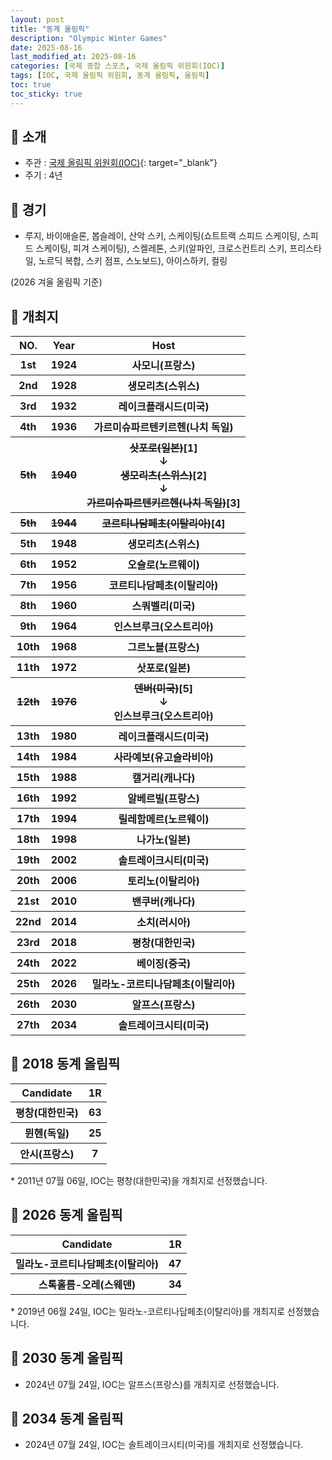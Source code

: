 ```yaml
---
layout: post
title: "동계 올림픽"
description: "Olympic Winter Games"
date: 2025-08-16
last_modified_at: 2025-08-16
categories: [국제 종합 스포츠, 국제 올림픽 위원회(IOC)]
tags: [IOC, 국제 올림픽 위원회, 동계 올림픽, 올림픽]
toc: true
toc_sticky: true
---
```

## 📜 소개
* 주관 : [국제 올림픽 위원회(IOC)](https://www.olympics.com/ioc){: target="_blank"}
* 주기 : 4년

## 📜 경기
* 루지, 바이애슬론, 봅슬레이, 산악 스키, 스케이팅(쇼트트랙 스피드 스케이팅, 스피드 스케이팅, 피겨 스케이팅), 스켈레톤, 스키(알파인, 크로스컨트리 스키, 프리스타일, 노르딕 복합, 스키 점프, 스노보드), 아이스하키, 컬링

(2026 겨울 올림픽 기준)

## 📜 개최지
<html>

<head>
    <meta charset="UTF-8">
</head>

<body>
    <table>
        <tr class="header-row">
            <th class="col-no">NO.</th>
            <th class="col-year">Year</th>
            <th class="col-host">Host</th>
        </tr>
        <tr>
            <th>1st</th>
            <th>1924</th>
            <th>사모니(프랑스)</th>
        </tr>
        <tr>
            <th>2nd</th>
            <th>1928</th>
            <th>생모리츠(스위스)</th>
        </tr>
        <tr>
            <th>3rd</th>
            <th>1932</th>
            <th>레이크플래시드(미국)</th>
        </tr>
        <tr>
            <th>4th</th>
            <th>1936</th>
            <th>가르미슈파르텐키르헨(나치 독일)</th>
        </tr>
        <tr>
            <th><del>5th</del></th>
            <th><del>1940</del></th>
            <th><del>삿포로(일본)</del><span class="footnote-link" data-note="중일 전쟁으로 인해 개최권 반환">[1]</span><br>↓<br><del>생모리츠(스위스)</del><span class="footnote-link" data-note="스키 선수 신분 문제와 상업적 이해관계로 인해 개최 포기">[2]</span><br>↓<br><del>가르미슈파르텐키르헨(나치 독일)</del><span class="footnote-link" data-note="제2차 세계 대전으로 인해 취소">[3]</span></th>
        </tr>
        <tr>
            <th><del>5th</del></th>
            <th><del>1944</del></th>
            <th><del>코르티나담페초(이탈리아)</del><span class="footnote-link" data-note="제2차 세계 대전으로 인해 취소">[4]</span></th>
        </tr>
        <tr>
            <th>5th</th>
            <th>1948</th>
            <th>생모리츠(스위스)</th>
        </tr>
        <tr>
            <th>6th</th>
            <th>1952</th>
            <th>오슬로(노르웨이)</th>
        </tr>
        <tr>
            <th>7th</th>
            <th>1956</th>
            <th>코르티나담페초(이탈리아)</th>
        </tr>
        <tr>
            <th>8th</th>
            <th>1960</th>
            <th>스쿼벨리(미국)</th>
        </tr>
        <tr>
            <th>9th</th>
            <th>1964</th>
            <th>인스브루크(오스트리아)</th>
        </tr>
        <tr>
            <th>10th</th>
            <th>1968</th>
            <th>그르노블(프랑스)</th>
        </tr>
        <tr>
            <th>11th</th>
            <th>1972</th>
            <th>삿포로(일본)</th>
        </tr>
        <tr>
            <th><del>12th</del></th>
            <th><del>1976</del></th>
            <th><del>덴버(미국)</del><span class="footnote-link" data-note="환경 문제와 비용 증가로 인해 개최권 반납">[5]</span><br>↓<br>인스브루크(오스트리아)</th>
        </tr>
        <tr>
            <th>13th</th>
            <th>1980</th>
            <th>레이크플래시드(미국)</th>
        </tr>
        <tr>
            <th>14th</th>
            <th>1984</th>
            <th>사라예보(유고슬라비아)</th>
        </tr>
        <tr>
            <th>15th</th>
            <th>1988</th>
            <th>캘거리(캐나다)</th>
        </tr>
        <tr>
            <th>16th</th>
            <th>1992</th>
            <th>알베르빌(프랑스)</th>
        </tr>
        <tr>
            <th>17th</th>
            <th>1994</th>
            <th>릴레함메르(노르웨이)</th>
        </tr>
        <tr>
            <th>18th</th>
            <th>1998</th>
            <th>나가노(일본)</th>
        </tr>
        <tr>
            <th>19th</th>
            <th>2002</th>
            <th>솔트레이크시티(미국)</th>
        </tr>
        <tr>
            <th>20th</th>
            <th>2006</th>
            <th>토리노(이탈리아)</th>
        </tr>
        <tr>
            <th>21st</th>
            <th>2010</th>
            <th>밴쿠버(캐나다)</th>
        </tr>
        <tr>
            <th>22nd</th>
            <th>2014</th>
            <th>소치(러시아)</th>
        </tr>
        <tr>
            <th><span class="korea-host">23rd</span></th>
            <th><span class="korea-host">2018</span></th>
            <th><span class="korea-host">평창(대한민국)</span></th>
        </tr>
        <tr>
            <th>24th</th>
            <th>2022</th>
            <th>베이징(중국)</th>
        </tr>
        <tr>
            <th>25th</th>
            <th>2026</th>
            <th>밀라노-코르티나담페초(이탈리아)</th>
        </tr>
        <tr>
            <th>26th</th>
            <th>2030</th>
            <th>알프스(프랑스)</th>
        </tr>
        <tr>
            <th>27th</th>
            <th>2034</th>
            <th>솔트레이크시티(미국)</th>
        </tr>
    </table>
</body>

</html>

## 📜 2018 동계 올림픽
<html>

<head>
    <meta charset="UTF-8">
</head>

<body>
    <table>
        <tr class="header-row">
            <th class="col-Candidate-70">Candidate</th>
            <th class="col-Round-30">1R</th>
        </tr>
        <tr>
            <th><span class="korea-host">평창(대한민국)</span></th>
            <th><span class="korea-host2">63</span></th>
        </tr>
        <tr>
            <th>뮌헨(독일)</th>
            <th>25</th>
        </tr>
        <tr>
            <th>안시(프랑스)</th>
            <th>7</th>
        </tr>
    </table>
</body>

</html>
* 2011년 07월 06일, IOC는 <span class="korea-host">평창(대한민국)</span>을 개최지로 선정했습니다.

## 📜 2026 동계 올림픽
<html>

<head>
    <meta charset="UTF-8">
</head>

<body>
    <table>
        <tr class="header-row">
            <th class="col-Candidate-70">Candidate</th>
            <th class="col-Round-30">1R</th>
        </tr>
        <tr>
            <th><span class="foreign-host">밀라노-코르티나담페초(이탈리아)</span></th>
            <th><span class="foreign-host2">47</span></th>
        </tr>
        <tr>
            <th>스톡홀름-오레(스웨덴)</th>
            <th>34</th>
        </tr>
    </table>
</body>

</html>
* 2019년 06월 24일, IOC는 <span class="foreign-host">밀라노-코르티나담페초(이탈리아)</span>를 개최지로 선정했습니다.

## 📜 2030 동계 올림픽
* 2024년 07월 24일, IOC는 <span class="foreign-host">알프스(프랑스)</span>를 개최지로 선정했습니다.

## 📜 2034 동계 올림픽
* 2024년 07월 24일, IOC는 <span class="foreign-host">솔트레이크시티(미국)</span>를 개최지로 선정했습니다.
